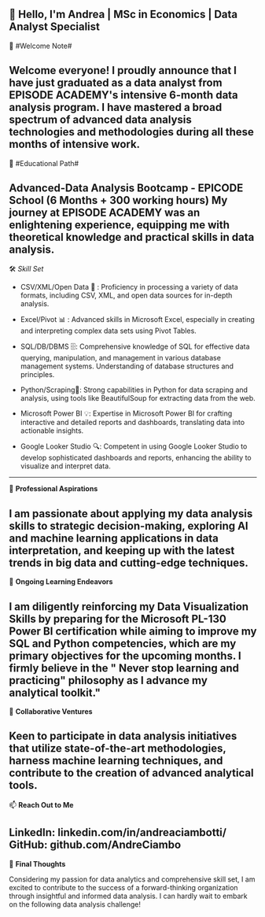 👋 Hello, I'm Andrea | MSc in Economics | Data Analyst Specialist
-----------------------------------------------------------------------------------------------------------------------------------------------------------------------------------------------------------------
🚀 #Welcome Note#

Welcome everyone! I proudly announce that I have just graduated as a data analyst from EPISODE ACADEMY's intensive 6-month data analysis program. I have mastered a broad spectrum of advanced data analysis technologies and methodologies during all these months of intensive work.
------------------------------------------------------------------------------------------------------------------------------------------------------------------------------------------------------------------
💼 #Educational Path#

Advanced-Data Analysis Bootcamp - EPICODE School  (6 Months + 300 working hours)
My journey at EPISODE ACADEMY was an enlightening experience, equipping me with theoretical knowledge and practical skills in data analysis.
-------------------------------------------------------------------------------------------------------------------------------------------------------------------------------------------------------------------
🛠️ *Skill Set*

* CSV/XML/Open Data 🔄 : Proficiency in processing a variety of data formats, including CSV, XML, and open data sources for in-depth analysis.

* Excel/Pivot 📊 : Advanced skills in Microsoft Excel, especially in creating and interpreting complex data sets using Pivot Tables.

* SQL/DB/DBMS 🗄️: Comprehensive knowledge of SQL for effective data querying, manipulation, and management in various database management systems. Understanding of database structures and principles.

* Python/Scraping🐍:  Strong capabilities in Python for data scraping and analysis, using tools like BeautifulSoup for extracting data from the web.

* Microsoft Power BI 💡:  Expertise in Microsoft Power BI for crafting interactive and detailed reports and dashboards, translating data into actionable insights.

* Google Looker Studio 🔍:  Competent in using Google Looker Studio to develop sophisticated dashboards and reports, enhancing the ability to visualize and interpret data.
---------------------------------------------------------------------------------------------------------------------------------------------------------------------------------------------------------------------
👀 **Professional Aspirations**

I am passionate about applying my data analysis skills to strategic decision-making, exploring AI and machine learning applications in data interpretation, and keeping up with the latest trends in big data and cutting-edge techniques.
---------------------------------------------------------------------------------------------------------------------------------------------------------------------------------------------------------------------
🌱 **Ongoing Learning Endeavors**

I am diligently reinforcing my Data Visualization Skills by preparing for the Microsoft PL-130 Power BI certification while aiming to improve my SQL and Python competencies, which are my primary objectives for the upcoming months. I firmly believe in the " Never stop learning and practicing" philosophy as I advance my analytical toolkit."
---------------------------------------------------------------------------------------------------------------------------------------------------------------------------------------------------------------------
💞️ **Collaborative Ventures** 

Keen to participate in data analysis initiatives that utilize state-of-the-art methodologies, harness machine learning techniques, and contribute to the creation of advanced analytical tools.
---------------------------------------------------------------------------------------------------------------------------------------------------------------------------------------------------------------------
📫 **Reach Out to Me**

LinkedIn: linkedin.com/in/andreaciambotti/  
GitHub: github.com/AndreCiambo
---------------------------------------------------------------------------------------------------------------------------------------------------------------------------------------------------------------------
🌟 **Final Thoughts**

Considering my passion for data analytics and comprehensive skill set, I am excited to contribute to the success of a forward-thinking organization through insightful and informed data analysis. I can hardly wait to embark on the following data analysis challenge!
